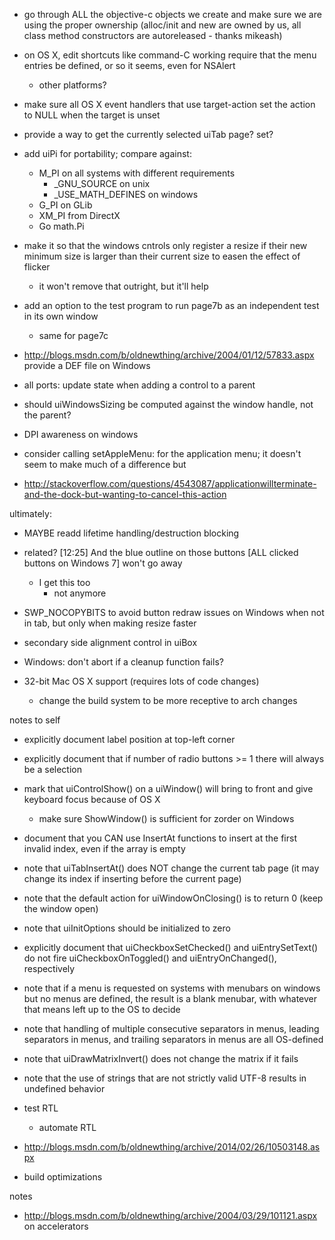 - go through ALL the objective-c objects we create and make sure we are using the proper ownership (alloc/init and new are owned by us, all class method constructors are autoreleased - thanks mikeash)

- on OS X, edit shortcuts like command-C working require that the menu entries be defined, or so it seems, even for NSAlert
	- other platforms?

- make sure all OS X event handlers that use target-action set the action to NULL when the target is unset

- provide a way to get the currently selected uiTab page? set?

- add uiPi for portability; compare against:
	- M_PI on all systems with different requirements
		- _GNU_SOURCE on unix
		- _USE_MATH_DEFINES on windows
	- G_PI on GLib
	- XM_PI from DirectX
	- Go math.Pi

- make it so that the windows cntrols only register a resize if their new minimum size is larger than their current size to easen the effect of flicker
	- it won't remove that outright, but it'll help

- add an option to the test program to run page7b as an independent test in its own window
	- same for page7c

- http://blogs.msdn.com/b/oldnewthing/archive/2004/01/12/57833.aspx provide a DEF file on Windows

- all ports: update state when adding a control to a parent
- should uiWindowsSizing be computed against the window handle, not the parent?

- DPI awareness on windows

- consider calling setAppleMenu: for the application menu; it doesn't seem to make much of a difference but
- http://stackoverflow.com/questions/4543087/applicationwillterminate-and-the-dock-but-wanting-to-cancel-this-action

ultimately:
- MAYBE readd lifetime handling/destruction blocking
- related? [12:25] <ZeroOne> And the blue outline on those buttons [ALL clicked buttons on Windows 7] won't go away
	- I get this too
		- not anymore
- SWP_NOCOPYBITS to avoid button redraw issues on Windows when not in tab, but only when making resize faster
- secondary side alignment control in uiBox
- Windows: don't abort if a cleanup function fails?

- 32-bit Mac OS X support (requires lots of code changes)
	- change the build system to be more receptive to arch changes

notes to self
- explicitly document label position at top-left corner
- explicitly document that if number of radio buttons >= 1 there will always be a selection
- mark that uiControlShow() on a uiWindow() will bring to front and give keyboard focus because of OS X
	- make sure ShowWindow() is sufficient for zorder on Windows
- document that you CAN use InsertAt functions to insert at the first invalid index, even if the array is empty
- note that uiTabInsertAt() does NOT change the current tab page (it may change its index if inserting before the current page)
- note that the default action for uiWindowOnClosing() is to return 0 (keep the window open)
- note that uiInitOptions should be initialized to zero
- explicitly document that uiCheckboxSetChecked() and uiEntrySetText() do not fire uiCheckboxOnToggled() and uiEntryOnChanged(), respectively
- note that if a menu is requested on systems with menubars on windows but no menus are defined, the result is a blank menubar, with whatever that means left up to the OS to decide
- note that handling of multiple consecutive separators in menus, leading separators in menus, and trailing separators in menus are all OS-defined
- note that uiDrawMatrixInvert() does not change the matrix if it fails
- note that the use of strings that are not strictly valid UTF-8 results in undefined behavior

- test RTL
	- automate RTL

- http://blogs.msdn.com/b/oldnewthing/archive/2014/02/26/10503148.aspx

- build optimizations

notes
- http://blogs.msdn.com/b/oldnewthing/archive/2004/03/29/101121.aspx on accelerators
